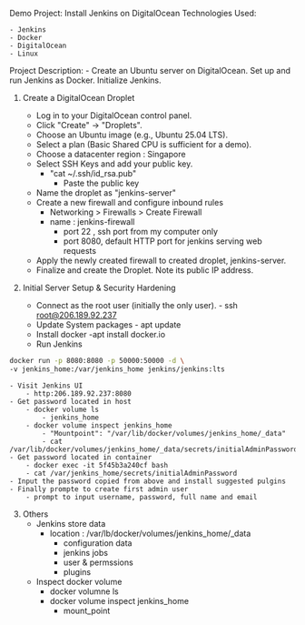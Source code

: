 Demo Project: Install Jenkins on DigitalOcean
Technologies Used:

	- Jenkins
	- Docker
	- DigitalOcean
	- Linux
Project Description:
	- Create an Ubuntu server on DigitalOcean. Set up and run Jenkins as Docker. Initialize Jenkins.

1. Create a DigitalOcean Droplet
	- Log in to your DigitalOcean control panel.
	- Click "Create" -> "Droplets".
	- Choose an Ubuntu image (e.g., Ubuntu 25.04 LTS).
	- Select a plan (Basic Shared CPU is sufficient for a demo).
	- Choose a datacenter region : Singapore
	- Select SSH Keys and add your public key.     	
		- "cat ~/.ssh/id_rsa.pub"
    		- Paste the public key
	- Name the droplet as "jenkins-server"
	- Create a new firewall and configure inbound rules
		- Networking > Firewalls > Create Firewall
		- name : jenkins-firewall 
    		- port 22  , ssh port from my computer only
    		- port 8080, default HTTP port for jenkins serving web requests
	- Apply the newly created firewall to created droplet, jenkins-server.
	- Finalize and create the Droplet. Note its public IP address.

2. Initial Server Setup & Security Hardening
	- Connect as the root user (initially the only user).
    		- ssh root@206.189.92.237
	- Update System packages
    		- apt update
	- Install docker
		-apt install docker.io
	- Run Jenkins
```bash
docker run -p 8080:8080 -p 50000:50000 -d \
-v jenkins_home:/var/jenkins_home jenkins/jenkins:lts
```
	- Visit Jenkins UI
		- http:206.189.92.237:8080
	- Get password located in host
		- docker volume ls
			- jenkins_home
		- docker volume inspect jenkins_home
			- "Mountpoint": "/var/lib/docker/volumes/jenkins_home/_data"
			- cat /var/lib/docker/volumes/jenkins_home/_data/secrets/initialAdminPassword
	- Get password located in container
		- docker exec -it 5f45b3a240cf bash
		- cat /var/jenkins_home/secrets/initialAdminPassword
	- Input the password copied from above and install suggested pulgins
	- Finally prompte to create first admin user
		- prompt to input username, password, full name and email


3. Others
	- Jenkins store data
		- location : /var/lb/docker/volumes/jenkins_home/_data
			- configuration data
			- jenkins jobs
			- user & permssions
			- plugins
	- Inspect docker volume
		- docker volumne ls
		- docker volume inspect jenkins_home
			- mount_point
